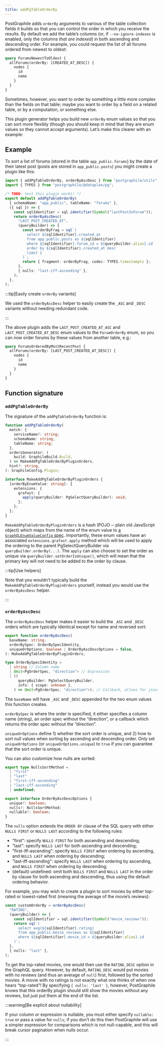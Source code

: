 ```yaml
---
title: addPgTableOrderBy
---
```


PostGraphile adds `orderBy` arguments to various of the table collection fields
it builds so that you can control the order in which you receive the results. By
default we add the table’s columns (or, if `--no-ignore-indexes` is enabled,
only the columns _that are indexed_) in both ascending and descending order. For
example, you could request the list of all forums ordered from newest to oldest:

```graphql
query ForumsNewestToOldest {
  allForums(orderBy: [CREATED_AT_DESC]) {
    nodes {
      id
      name
    }
  }
}
```

Sometimes, however, you want to order by something a little more complex than
the fields on that table; maybe you want to order by a field on a related table,
or by a computation, or something else.

This plugin generator helps you build new `orderBy` enum values so that you can
sort more flexibly (though you should keep in mind that they are enum values so
they cannot accept arguments). Let’s make this clearer with an example:

## Example

To sort a list of forums (stored in the table `app_public.forums`) by the date
of their latest post (posts are stored in `app_public.posts`) you might create a
plugin like this:

```ts
import { addPgTableOrderBy, orderByAscDesc } from "postgraphile/utils";
import { TYPES } from "postgraphile/@dataplan/pg";

/* TODO: test this plugin works! */
export default addPgTableOrderBy(
  { schemaName: "app_public", tableName: "forums" },
  ({ sql }) => {
    const sqlIdentifier = sql.identifier(Symbol("lastPostInForum"));
    return orderByAscDesc(
      "LAST_POST_CREATED_AT",
      (queryBuilder) => {
        const orderByFrag = sql`(
          select ${sqlIdentifier}.created_at
          from app_public.posts as ${sqlIdentifier}
          where ${sqlIdentifier}.forum_id = ${queryBuilder.alias}.id
          order by ${sqlIdentifier}.created_at desc
          limit 1
        )`;
        return { fragment: orderByFrag, codec: TYPES.timestamptz };
      },
      { nulls: "last-iff-ascending" },
    );
  },
);
```

:::tip[Easily create `orderBy` variants]

We used the `orderByAscDesc` helper to easily create the `_ASC` and
`_DESC` variants without needing redundant code.

:::

The above plugin adds the `LAST_POST_CREATED_AT_ASC` and
`LAST_POST_CREATED_AT_DESC` enum values to the `ForumOrderBy` enum, so you can
now order forums by these values from another table, e.g.:

```graphql
query ForumsOrderedByMostRecentPost {
  allForums(orderBy: [LAST_POST_CREATED_AT_DESC]) {
    nodes {
      id
      name
    }
  }
}
```

## Function signature

### `addPgTableOrderBy`

The signature of the `addPgTableOrderBy` function is:

```ts
function addPgTableOrderBy(
  match: {
    serviceName?: string;
    schemaName: string;
    tableName: string;
  },
  ordersGenerator: (
    build: GraphileBuild.Build,
  ) => MakeAddPgTableOrderByPluginOrders,
  hint?: string,
): GraphileConfig.Plugin;

interface MakeAddPgTableOrderByPluginOrders {
  [orderByEnumValue: string]: {
    extensions: {
      grafast: {
        apply(queryBuilder: PgSelectQueryBuilder): void;
      };
    };
  };
}
```

`MakeAddPgTableOrderByPluginOrders` is a hash (POJO ─ plain old JavaScript
object) which maps from the name of the enum value to [a
`GraphQLEnumValueConfig`
spec](https://graphql.org/graphql-js/type/#graphqlenumtype). Importantly, these
enum values have an associated `extensions.grafast.apply` method which will
be used to apply the ordering to the parent PgSelectQueryBuilder via
`queryBuilder.orderBy(...)`. The `apply` can also choose to set the order as
unique via `queryBuilder.setOrderIsUnique()`, which will mean that the primary key
will not need to be added to the order by clause.

:::tip[Use helpers]

Note that you wouldn’t typically build the `MakeAddPgTableOrderByPluginOrders`
yourself, instead you would use the `orderByAscDesc` helper.

:::

### `orderByAscDesc`

The `orderByAscDesc` helper makes it easier to build the `_ASC` and `_DESC`
orders which are typically identical except for name and reversed sort:

```ts
export function orderByAscDesc(
  baseName: string,
  orderBySpec: OrderBySpecIdentity,
  uniqueOrOptions: boolean | OrderByAscDescOptions = false,
): MakeAddPgTableOrderByPluginOrders;

type OrderBySpecIdentity =
  | string // Column name
  | Omit<PgOrderSpec, "direction"> // Expression
  | ((
      queryBuilder: PgSelectQueryBuilder,
      info: { scope: unknown },
    ) => Omit<PgOrderSpec, "direction">); // Callback, allows for joins/etc
```

The `baseName` will have `_ASC` and `_DESC` appended for the two enum values
this function creates.

`orderBySpec` is where the order is specified, it either specifies a column
name (string), an order spec without the “direction”, or a callback which
returns the order spec without the “direction”.

`uniqueOrOptions` define 1) whether the sort order is unique, and 2) how to sort
null values when sorting by ascending and descending order. Only set
`uniqueOrOptions` (or `uniqueOrOptions.unique`) to `true` if you can guarantee
that the sort order is unique.

You can also customize how nulls are sorted:

```ts
export type NullsSortMethod =
  | "first"
  | "last"
  | "first-iff-ascending"
  | "last-iff-ascending"
  | undefined;

export interface OrderByAscDescOptions {
  unique?: boolean;
  nulls?: NullsSortMethod;
  nullable?: boolean;
}
```

The `nulls` option extends the `ORDER BY` clause of the SQL query with either
`NULLS FIRST` or `NULLS LAST` according to the following rules:

- "first": specify `NULLS FIRST` for both ascending and descending;
- "last": specify `NULLS LAST` for both ascending and descending;
- "first-iff-ascending": specify `NULLS FIRST` when ordering by ascending, and
  `NULLS LAST` when ordering by descending;
- "last-iff-ascending": specify `NULLS LAST` when ordering by ascending, and
  `NULLS FIRST` when ordering by descending;
- (default) undefined: omit both `NULLS FIRST` and `NULLS LAST` in the order by
  clause for both ascending and descending, thus using the default ordering
  behavior.

For example, you may wish to create a plugin to sort movies by either top-rated
or lowest-rated first (meaning the average of the movie’s reviews):

```ts
const customOrderBy = orderByAscDesc(
  "RATING",
  (queryBuilder) => {
    const sqlIdentifier = sql.identifier(Symbol("movie_reviews"));
    return sql`(
      select avg(${sqlIdentifier}.rating)
      from app_public.movie_reviews as ${sqlIdentifier}
      where ${sqlIdentifier}.movie_id = ${queryBuilder.alias}.id
    )`;
  },
  { nulls: "last" },
);
```

To get the top-rated movies, one would then use the `RATING_DESC` option in the
GraphQL query. However, by default, `RATING_DESC` would put movies with no
reviews (and thus an average of `null`) first, followed by the sorted movies. A
movie with no ratings is not exactly what one thinks of when one hears
“top-rated”! By specifying `{ nulls: 'last' }`, however, PostGraphile knows that
this orderBy plugin should still show the movies without any reviews, but just
put them at the end of the list.

:::warning[Be explicit about nullability]

If your column or expression is nullable, you must either specify `nullable:
true` or pass a value for `nulls`; if you don’t do this then PostGraphile will
use a simpler expression for comparisons which is not null-capable, and this
will break cursor pagination when nulls occur.

:::
